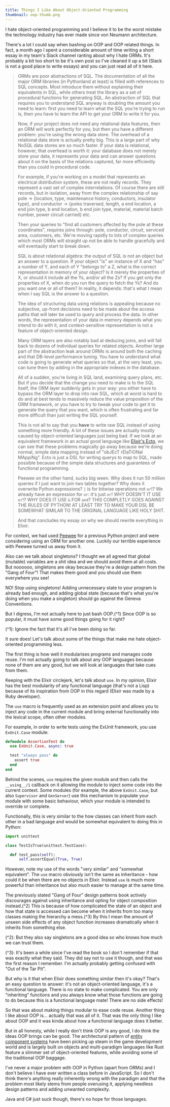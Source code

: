 ```yaml
---
title: Things I Like About Object-Oriented Programming
thumbnail: oop-thumb.png
---
```


I hate object-oriented programming and I believe it to be the worst mistake the technology industry has ever made since von Neumann architecture.

There's a lot I could say when bashing on OOP and OOP related things. In fact, a month ago I spent a considerable amount of time writing a short essay in my team's Slack channel ranting about why I hate ORMs. It's probably a bit too short to be it's own post so I've cleaned it up a bit (Slack is not a good place to write essays) and you can just read all of it here.

> ORMs are poor abstractions of SQL. The documentation of all the major ORM libraries (in Pythonland at least) is filled with references to SQL concepts. Most introduce them without explaining their equivalents in SQL, while others treat the library as a set of procedural functions for generating SQL. An abstraction of SQL that requires you to understand SQL anyway is doubling the amount you need to learn: first you need to learn what the SQL you're trying to run is, then you have to learn the API to get your ORM to write it for you.
>
> Now, if your project does not need any relational data features, then an ORM will work perfectly for you, but then you have a different problem: you're using the wrong data store. The overhead of a relational data store is actually pretty big. This is a large part of why NoSQL data stores are so much faster. If your data is relational, however, that overhead is worth it: your database does not merely store your data, it represents your data and can answer questions about it on the basis of the relations captured, far more efficiently than you could in procedural code.
>
> For example, if you're working on a model that represents an electrical distribution system, these are not really records. They represent a vast set of complex interrelations. Of course there are still records, but in isolation, away from the complex relationship of say pole -> {location, type, maintenance history, conductors, insulator type}, and conductor -> {poles traversed, length, a end location, a end join type, b end location, b end join type, material, material batch number, power circuit carried} etc.
>
> Then your queries to "find all customers affected by the pole at these coordinates", requires joins through: pole, conductor, circuit, serviced area, customers, etc. We're moving rapidly to lots of complex queries which most ORMs will straight up not be able to handle gracefully and will eventaully start to break down.
>
> SQL is about relational algebra: the output of SQL is not an object but an answer to a question. If your object "is" an instance of X and "has" a number of Y, and each of Y "belongs to" a Z, what is the correct representation in memory of your object? Is it merely the properties of X, or should it include all the Ys, and/or all the Zs? If you get only the properties of X, when do you run the query to fetch the Ys? And do you want one or all of them? In reality, it depends: that's what I mean when I say SQL is the answer to a question.
>
> The idea of structuring data using relations is appealing because no subjective, up-front decisions need to be made about the access paths that will later be used to query and process the data. In other words, the representation of your data in memory depends what you intend to do with it, and context-sensitive representation is not a feature of object-oriented design.
>
> Many ORM layers are also notably bad at deducing joins, and will fall back to dozens of individual queries for related objects. Another large part of the abstraction leak around ORMs is around both the caching and that DB-level performance tuning. You have to understand what code is going to generate what queries so that, at the very least, you can tune them by adding in the appropriate indexes in the database.
>
> All of a sudden, you're living in SQL land, examining query plans, etc. But if you decide that the change you need to make is to the SQL itself, the ORM layer suddenly gets in your way: you either have to bypass the ORM layer to drop into raw SQL, which at worst is hard to do and at best tends to massively reduce the value proposition of the ORM framework, or you have to try to tweak your code to get it to generate the query that you want, which is often frustrating and far more difficult than just writing the SQL yourself.
>
> This is not all to say that you **have** to write raw SQL instead of using something more friendly. A lot of these issues are actually mostly caused by object-oriented languages just being bad. If we look at an equivalent framework in an actual good language like [Elixir's Ecto](https://github.com/elixir-ecto/ecto), we can see that these problems magically go away because we're doing normal, simple data mapping instead of "obJEcT rElaTiONal MAppiNg". Ecto is just a DSL for writing querys to map to SQL, made possible because of the simple data structures and guarantees of functional programming.
>
> Peewee on the other hand, sucks big ween. Why does it run 50 million queries if I just want to join two tables together? Why does it overwrite Python expressions? `|` is for bitwise operations not `or`!? We already have an expression for `or`: it's just `or`! WHY DOESN'T IT USE `or`!? WHY DOES IT USE `&` FOR `and`? THIS COMPLETLY GOES AGAINST THE RULES OF PYTHON! AT LEAST TRY TO MAKE YOUR DSL BE SOMEWHAT SIMILAR TO THE ORIGINAL LANGUAGE LIKE HOLY SHIT.
>
> And that concludes my essay on why we should rewrite everything in Elixir.

For context, we had used [Peewee](https://github.com/coleifer/peewee) for a previous Python project and were considering using an ORM for another one. Luckily our terrible experience with Peewee turned us away from it.

Also can we talk about singletons? I thought we all agreed that global (mutable) variables are a shit idea and we should avoid them at all costs. But noooooo, singletons are okay because they're a design pattern from the "Gang of Four"! That makes them good and you should use them everywhere you see!

NO! Stop using singletons! Adding unnecessary state to your program is already bad enough, and adding global state (because that's what you're doing when you make a singleton) should go against the Geneva Conventions.

But I digress, I'm not actually here to just bash OOP.(^1) Since OOP is so popular, it must have some good things going for it right?

(^1): Ignore the fact that it's all I've been doing so far.

It sure does! Let's talk about some of the things that make me hate object-oriented programming less.

The first thing is how well it modularises programs and manages code reuse. I'm not actually going to talk about any OOP languages because none of them are any good, but we will look at languages that take cues from them.

Keeping with the Elixir circlejerk, let's talk about `use`. In my opinion, Elixir has the best modularity of any functional language (that's not a Lisp) because of its inspiration from OOP in this regard (Elixir was made by a Ruby developer).

The `use` macro is frequently used as an extension point and allows you to inject any code in the current module and bring external functionality into the lexical scope, often other modules.

For example, in order to write tests using the ExUnit framework, you use `ExUnit.Case` module:

```elixir
defmodule AssertionTest do
  use ExUnit.Case, async: true

  test "always pass" do
    assert true
  end
end
```

Behind the scenes, `use` requires the given module and then calls the `__using__/1` callback on it allowing the module to inject some code into the current context. Some modules (for example, the above `ExUnit.Case`, but also `Supervisor` and `GenServer`) use this mechanism to populate your module with some basic behaviour, which your module is intended to override or complete.

Functionally, this is very similar to the how classes can inherit from each other in a bad language and would be somewhat equivalent to doing this in Python:

```python
import unittest

class TestIsTrue(unittest.TestCase):

  def test_pass(self):
      self.assertEqual(True, True)
```

However, note my use of the words "very similar" and "somewhat equivalent". The `use` macro obviously isn't the same as inheritance - how could it be when there are no objects in Elixir. Instead `use` is much more powerful than inheritance but also much easier to manage at the same time.

The previously stated "Gang of Four" design patterns book actively discourages against using inheritance and opting for object composition instead.(^2) This is because of how complicated the state of an object and how that state is accessed can become when it inherits from too many classes making the hierarchy a mess.(^3) By this I mean the amount of unseen side effects of any object function increases dramatically when it inherits from something else.

(^2): But they also say singletons are a good idea so who knows how much we can trust them.

(^3): It's been a while since I've read the book so I don't remember if that was exactly what they said. They did say not to use it though, and that was the first reason I remember. I'm actually probably getting confused with "Out of the Tar Pit".

But why is it that when Elixir does something similar then it's okay? That's an easy question to answer: it's not an object-oriented language, it's a functional language. There is no state to make complicated. You are only "inheriting" functions and you always know what those functions are going to do because this is a functional language mate! There are no side effects!

So that was about making things modular to ease code reuse. Another thing I like about OOP is... actually that was all of it. That was the only thing I like about OOP and it was kinda about how a functional language does it better.

But in all honesty, while I really don't think OOP is any good, I do think the ideas OOP brings can be good. The architectural pattern of [entity component systems](https://en.wikipedia.org/wiki/Entity_component_system) have been picking up steam in the game development world and is largely built on objects and multi-paradigm languages like Rust feature a slimmer set of object-oriented features, while avoiding some of the traditional OOP baggage.

I've never a major problem with OOP in Python (apart from ORMs) and I don't believe I have ever written a class before in JavaScript. So I don't think there's anything really inherently wrong with the paradigm and that the problem most likely stems from people overusing it, applying needless design patterns and adding unwanted complexity.

Java and C# just suck though, there's no hope for those languages.
